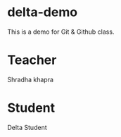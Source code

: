 # delta-demo
This is a demo for Git  &amp; Github class.


# Teacher
Shradha khapra

# Student
Delta Student